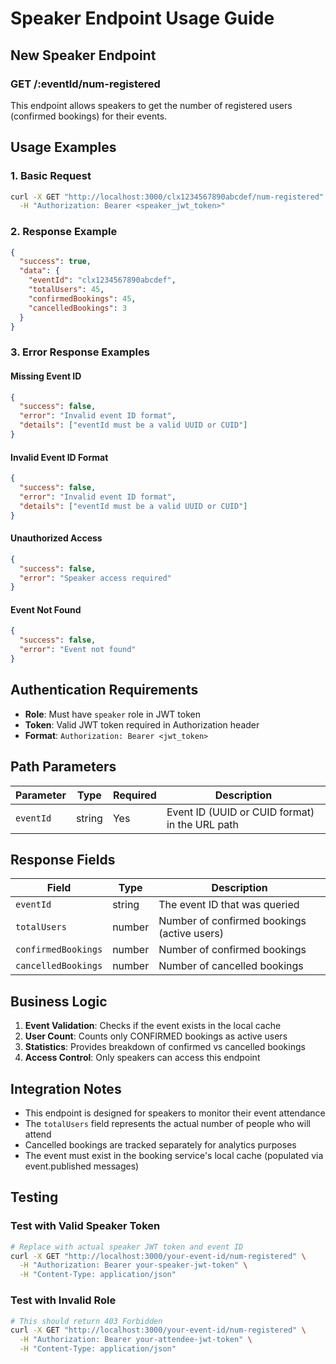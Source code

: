 # Speaker Endpoint Usage Guide

## New Speaker Endpoint

### GET /:eventId/num-registered

This endpoint allows speakers to get the number of registered users (confirmed bookings) for their events.

## Usage Examples

### 1. Basic Request
```bash
curl -X GET "http://localhost:3000/clx1234567890abcdef/num-registered" \
  -H "Authorization: Bearer <speaker_jwt_token>"
```

### 2. Response Example
```json
{
  "success": true,
  "data": {
    "eventId": "clx1234567890abcdef",
    "totalUsers": 45,
    "confirmedBookings": 45,
    "cancelledBookings": 3
  }
}
```

### 3. Error Response Examples

#### Missing Event ID
```json
{
  "success": false,
  "error": "Invalid event ID format",
  "details": ["eventId must be a valid UUID or CUID"]
}
```

#### Invalid Event ID Format
```json
{
  "success": false,
  "error": "Invalid event ID format",
  "details": ["eventId must be a valid UUID or CUID"]
}
```

#### Unauthorized Access
```json
{
  "success": false,
  "error": "Speaker access required"
}
```

#### Event Not Found
```json
{
  "success": false,
  "error": "Event not found"
}
```

## Authentication Requirements

- **Role**: Must have `speaker` role in JWT token
- **Token**: Valid JWT token required in Authorization header
- **Format**: `Authorization: Bearer <jwt_token>`

## Path Parameters

| Parameter | Type | Required | Description |
|-----------|------|----------|-------------|
| `eventId` | string | Yes | Event ID (UUID or CUID format) in the URL path |

## Response Fields

| Field | Type | Description |
|-------|------|-------------|
| `eventId` | string | The event ID that was queried |
| `totalUsers` | number | Number of confirmed bookings (active users) |
| `confirmedBookings` | number | Number of confirmed bookings |
| `cancelledBookings` | number | Number of cancelled bookings |

## Business Logic

1. **Event Validation**: Checks if the event exists in the local cache
2. **User Count**: Counts only CONFIRMED bookings as active users
3. **Statistics**: Provides breakdown of confirmed vs cancelled bookings
4. **Access Control**: Only speakers can access this endpoint

## Integration Notes

- This endpoint is designed for speakers to monitor their event attendance
- The `totalUsers` field represents the actual number of people who will attend
- Cancelled bookings are tracked separately for analytics purposes
- The event must exist in the booking service's local cache (populated via event.published messages)

## Testing

### Test with Valid Speaker Token
```bash
# Replace with actual speaker JWT token and event ID
curl -X GET "http://localhost:3000/your-event-id/num-registered" \
  -H "Authorization: Bearer your-speaker-jwt-token" \
  -H "Content-Type: application/json"
```

### Test with Invalid Role
```bash
# This should return 403 Forbidden
curl -X GET "http://localhost:3000/your-event-id/num-registered" \
  -H "Authorization: Bearer your-attendee-jwt-token" \
  -H "Content-Type: application/json"
```
